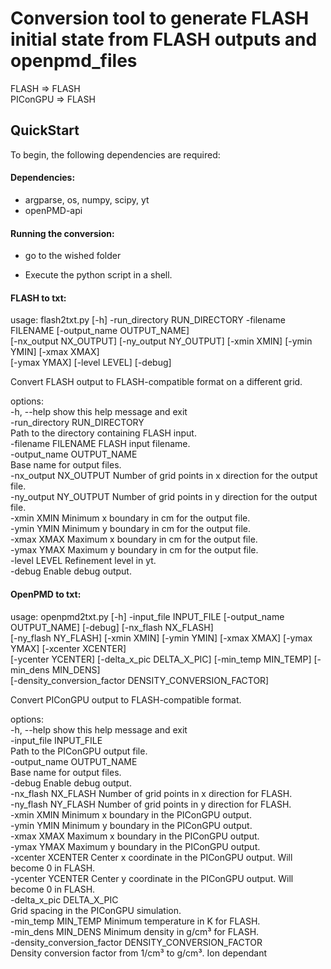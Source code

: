 Conversion tool to generate FLASH initial state from FLASH outputs and openpmd_files
=====================================================================================

FLASH => FLASH  
PIConGPU  => FLASH

## QuickStart
To begin, the following dependencies are required:

#### Dependencies:

- argparse, os, numpy, scipy, yt
- openPMD-api

#### Running the conversion:

- go to the wished folder 

- Execute the python script in a shell.

#### FLASH to txt:

usage: flash2txt.py [-h] -run_directory RUN_DIRECTORY -filename FILENAME [-output_name OUTPUT_NAME]  
                    [-nx_output NX_OUTPUT] [-ny_output NY_OUTPUT] [-xmin XMIN] [-ymin YMIN] [-xmax XMAX]  
                    [-ymax YMAX] [-level LEVEL] [-debug]  

Convert FLASH output to FLASH-compatible format on a different grid.  

options:  
  -h, --help            show this help message and exit  
  -run_directory RUN_DIRECTORY  
                        Path to the directory containing FLASH input.  
  -filename FILENAME    FLASH input filename.  
  -output_name OUTPUT_NAME  
                        Base name for output files.  
  -nx_output NX_OUTPUT  Number of grid points in x direction for the output file.  
  -ny_output NY_OUTPUT  Number of grid points in y direction for the output file.  
  -xmin XMIN            Minimum x boundary in cm for the output file.  
  -ymin YMIN            Minimum y boundary in cm for the output file.  
  -xmax XMAX            Maximum x boundary in cm for the output file.  
  -ymax YMAX            Maximum y boundary in cm for the output file.  
  -level LEVEL          Refinement level in yt.  
  -debug                Enable debug output.  

#### OpenPMD to txt:

usage: openpmd2txt.py [-h] -input_file INPUT_FILE [-output_name OUTPUT_NAME] [-debug] [-nx_flash NX_FLASH]  
                      [-ny_flash NY_FLASH] [-xmin XMIN] [-ymin YMIN] [-xmax XMAX] [-ymax YMAX] [-xcenter XCENTER]  
                      [-ycenter YCENTER] [-delta_x_pic DELTA_X_PIC] [-min_temp MIN_TEMP] [-min_dens MIN_DENS]  
                      [-density_conversion_factor DENSITY_CONVERSION_FACTOR]  

Convert PIConGPU output to FLASH-compatible format.  

options:  
  -h, --help            show this help message and exit  
  -input_file INPUT_FILE  
                        Path to the PIConGPU output file.  
  -output_name OUTPUT_NAME  
                        Base name for output files.  
  -debug                Enable debug output.  
  -nx_flash NX_FLASH    Number of grid points in x direction for FLASH.  
  -ny_flash NY_FLASH    Number of grid points in y direction for FLASH.  
  -xmin XMIN            Minimum x boundary in the PIConGPU output.  
  -ymin YMIN            Minimum y boundary in the PIConGPU output.  
  -xmax XMAX            Maximum x boundary in the PIConGPU output.  
  -ymax YMAX            Maximum y boundary in the PIConGPU output.  
  -xcenter XCENTER      Center x coordinate in the PIConGPU output. Will become 0 in FLASH.  
  -ycenter YCENTER      Center y coordinate in the PIConGPU output. Will become 0 in FLASH.  
  -delta_x_pic DELTA_X_PIC  
                        Grid spacing in the PIConGPU simulation.  
  -min_temp MIN_TEMP    Minimum temperature in K for FLASH.  
  -min_dens MIN_DENS    Minimum density in g/cm³ for FLASH.  
  -density_conversion_factor DENSITY_CONVERSION_FACTOR  
                        Density conversion factor from 1/cm³ to g/cm³. Ion dependant  
